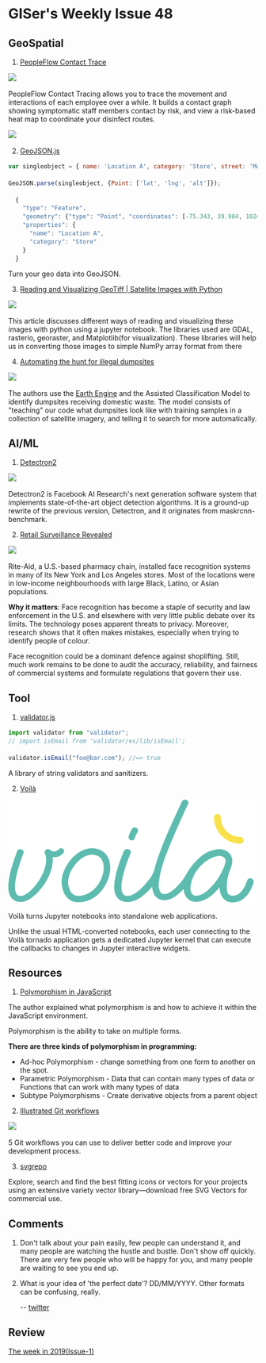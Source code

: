 # GISer's Weekly Issue 48

## GeoSpatial

1. [PeopleFlow Contact Trace](http://peopleflow.com/contact_tracing/)

![](https://peopleflow.com/wp-content/uploads/2020/05/contact-trace.png)

PeopleFlow Contact Tracing allows you to trace the movement and interactions of each employee over a while. It builds a contact graph showing symptomatic staff members contact by risk, and view a risk-based heat map to coordinate your disinfect routes.

![](https://peopleflow.com/wp-content/uploads/2020/05/peopleflow_contact_trace.png)

2. [GeoJSON.js](https://github.com/caseycesari/GeoJSON.js)

```js
var singleobject = { name: 'Location A', category: 'Store', street: 'Market', lat: 39.984, lng: -75.343, alt: 1024.76 }

GeoJSON.parse(singleobject, {Point: ['lat', 'lng', 'alt']});

  {
    "type": "Feature",
    "geometry": {"type": "Point", "coordinates": [-75.343, 39.984, 1024.76]},
    "properties": {
      "name": "Location A",
      "category": "Store"
    }
  }
```

Turn your geo data into GeoJSON.

3. [Reading and Visualizing GeoTiff | Satellite Images with Python](https://towardsdatascience.com/reading-and-visualizing-geotiff-images-with-python-8dcca7a74510)

![](https://miro.medium.com/max/1400/1*qCdqxf6RCkR9LZlnkIBb5w.png)

This article discusses different ways of reading and visualizing these images with python using a jupyter notebook. The libraries used are GDAL, rasterio, georaster, and Matplotlib(for visualization). These libraries will help us in converting those images to simple NumPy array format from there

4. [Automating the hunt for illegal dumpsites](https://towardsdatascience.com/automating-the-hunt-for-illegal-dumpsites-in-turkey-with-satellite-imagery-55288a687add)

![](https://miro.medium.com/max/1400/1*Ma_HUVPlahwSqy_czbrsFA.png)

The authors use the [Earth Engine](https://earthengine.google.com/) and the Assisted Classification Model to identify dumpsites receiving domestic waste. The model consists of "teaching" our code what dumpsites look like with training samples in a collection of satellite imagery, and telling it to search for more automatically.

## AI/ML

1. [Detectron2](https://github.com/facebookresearch/detectron2)

![](https://user-images.githubusercontent.com/1381301/66535560-d3422200-eace-11e9-9123-5535d469db19.png)

Detectron2 is Facebook AI Research's next generation software system that implements state-of-the-art object detection algorithms. It is a ground-up rewrite of the previous version, Detectron, and it originates from maskrcnn-benchmark.

2. [Retail Surveillance Revealed](https://www.reuters.com/investigates/special-report/usa-riteaid-software/)

![](https://blog.deeplearning.ai/hubfs/Rite%20Aid%202.gif)

Rite-Aid, a U.S.-based pharmacy chain, installed face recognition systems in many of its New York and Los Angeles stores. Most of the locations were in low-income neighbourhoods with large Black, Latino, or Asian populations.

**Why it matters**: Face recognition has become a staple of security and law enforcement in the U.S. and elsewhere with very little public debate over its limits. The technology poses apparent threats to privacy. Moreover, research shows that it often makes mistakes, especially when trying to identify people of colour.

Face recognition could be a dominant defence against shoplifting. Still, much work remains to be done to audit the accuracy, reliability, and fairness of commercial systems and formulate regulations that govern their use.

## Tool

1. [validator.js](https://github.com/validatorjs/validator.js)

```js
import validator from "validator";
// import isEmail from 'validator/es/lib/isEmail';

validator.isEmail("foo@bar.com"); //=> true
```

A library of string validators and sanitizers.

2. [Voilà](https://github.com/voila-dashboards/voila)

![](https://github.com/voila-dashboards/voila/raw/master/docs/source/voila-logo.svg)

Voilà turns Jupyter notebooks into standalone web applications.

Unlike the usual HTML-converted notebooks, each user connecting to the Voilà tornado application gets a dedicated Jupyter kernel that can execute the callbacks to changes in Jupyter interactive widgets.

## Resources

1. [Polymorphism in JavaScript](https://zellwk.com/blog/polymorphism-javascript/)

The author explained what polymorphism is and how to achieve it within the JavaScript environment.

Polymorphism is the ability to take on multiple forms.

**There are three kinds of polymorphism in programming:**

- Ad-hoc Polymorphism - change something from one form to another on the spot.
- Parametric Polymorphism - Data that can contain many types of data or Functions that can work with many types of data
- Subtype Polymorphisms - Create derivative objects from a parent object

2. [Illustrated Git workflows](https://zepel.io/blog/5-git-workflows-to-improve-development/)

![](https://zepel.io/blog/content/images/2020/05/GitFlow-git-workflow-2.png)

5 Git workflows you can use to deliver better code and improve your development process.

3. [svgrepo](https://www.svgrepo.com/)

Explore, search and find the best fitting icons or vectors for your projects using an extensive variety vector library—download free SVG Vectors for commercial use.

## Comments

1.  Don't talk about your pain easily, few people can understand it, and many people are watching the hustle and bustle. Don't show off quickly. There are very few people who will be happy for you, and many people are waiting to see you end up.

2.  What is your idea of 'the perfect date'?
    DD/MM/YYYY. Other formats can be confusing, really.

    -- [twitter](https://twitter.com/rafrasenberg/status/1286968074323865602)

## Review

[The week in 2019(Issue-1)](https://github.com/lkcozy/weekly/blob/master/docs/issue-1.md)
